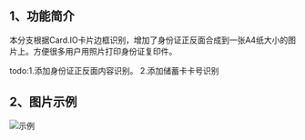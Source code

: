 
## 1、功能简介
本分支根据Card.IO卡片边框识别，增加了身份证正反面合成到一张A4纸大小的图片上。方便很多用户用照片打印身份证复印件。

todo:1.添加身份证正反面内容识别。
     2.添加储蓄卡卡号识别
     
## 2、图片示例
![示例]()
